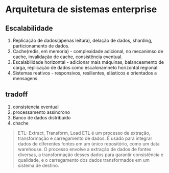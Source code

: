 # Arquitetura de sistemas enterprise


## Escalabilidade

1. Replicação de dados(apenas leitura), delação de dados, sharding, particionamento de dados.
2. Cache(redis, em memoria) - complexidade adicional, no mecanimso de cache, invalidação de cache, consistência eventual.
3. Escalabilidade horizontal - adicionar mais máquinas, balanceamento de carga, replicação de dados como escalonamneto horizontal regional.
4. Sistemas reativos - responsivos, resilientes, elásticos e orientados a mensagens.


## tradoff

1. consistencia eventual
2. processamento assíncrono
3. Banco de dados distribuído
4. chache


> ETL: Extract, Transform, Load
> ETL é um processo de extração, transformação e carregamento de dados. É usado para integrar dados de diferentes fontes em um único repositório, como um data warehouse. O processo envolve a extração de dados de fontes diversas, a transformação desses dados para garantir consistência e qualidade, e o carregamento dos dados transformados em um sistema de destino.
